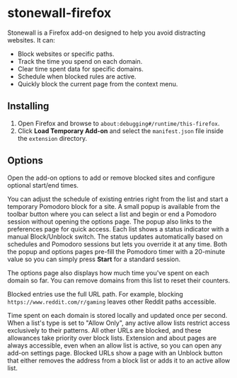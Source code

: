 # stonewall-firefox

Stonewall is a Firefox add-on designed to help you avoid distracting websites. It can:

- Block websites or specific paths.
- Track the time you spend on each domain.
- Clear time spent data for specific domains.
- Schedule when blocked rules are active.
- Quickly block the current page from the context menu.

## Installing

1. Open Firefox and browse to `about:debugging#/runtime/this-firefox`.
2. Click **Load Temporary Add-on** and select the `manifest.json` file inside the `extension` directory.

## Options

Open the add-on options to add or remove blocked sites and configure optional start/end times.

You can adjust the schedule of existing entries right from the list and start a temporary Pomodoro block for a site. A small popup is available from the toolbar button where you can select a list and begin or end a Pomodoro session without opening the options page. The popup also links to the preferences page for quick access. Each list shows a status indicator with a manual Block/Unblock switch. The status updates automatically based on schedules and Pomodoro sessions but lets you override it at any time.
Both the popup and options pages pre-fill the Pomodoro timer with a 20-minute value so you can simply press **Start** for a standard session.

The options page also displays how much time you've spent on each domain so far.
You can remove domains from this list to reset their counters.

Blocked entries use the full URL path. For example, blocking `https://www.reddit.com/r/gaming` leaves other Reddit paths accessible.

Time spent on each domain is stored locally and updated once per second.
When a list's type is set to "Allow Only", any active allow lists restrict access exclusively to their patterns. All other URLs are blocked, and these allowances take priority over block lists.
Extension and about pages are always accessible, even when an allow list is active, so you can open any add-on settings page.
Blocked URLs show a page with an Unblock button that either removes the address from a block list or adds it to an active allow list.
